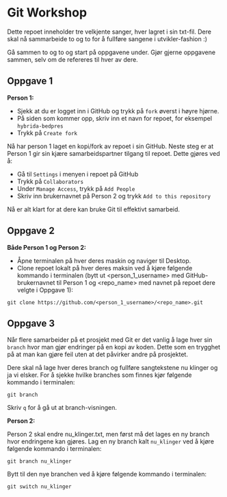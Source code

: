 # Git Workshop

Dette repoet inneholder tre velkjente sanger, hver lagret i sin txt-fil. Dere skal nå sammarbeide to og to for å fullføre sangene i utvikler-fashion :)

Gå sammen to og to og start på oppgavene under. Gjør gjerne oppgavene sammen, selv om de refereres til hver av dere.

## Oppgave 1

**Person 1:**

- Sjekk at du er logget inn i GitHub og trykk på `fork` øverst i høyre hjørne.
- På siden som kommer opp, skriv inn et navn for repoet, for eksempel `hybrida-bedpres`
- Trykk på `Create fork`

Nå har person 1 laget en kopi/fork av repoet i sin GitHub. Neste steg er at Person 1 gir sin kjære samarbeidspartner tilgang til repoet. Dette gjøres ved å:

- Gå til `Settings` i menyen i repoet på GitHub
- Trykk på `Collaborators`
- Under `Manage Access`, trykk på `Add People`
- Skriv inn brukernavnet på Person 2 og trykk `Add to this repository`

Nå er alt klart for at dere kan bruke Git til effektivt samarbeid.

## Oppgave 2

**Både Person 1 og Person 2:**

- Åpne terminalen på hver deres maskin og naviger til Desktop.
- Clone repoet lokalt på hver deres maksin ved å kjøre følgende kommando i terminalen (bytt ut <person_1_username> med GitHub-brukernavnet til Person 1 og <repo_name> med navnet på repoet dere velgte i Oppgave 1):

```
git clone https://github.com/<person_1_username>/<repo_name>.git
```

## Oppgave 3

Når flere samarbeider på et prosjekt med Git er det vanlig å lage hver sin `branch` hvor man gjør endringer på en kopi av koden. Dette som en trygghet på at man kan gjøre feil uten at det påvirker andre på prosjektet.

Dere skal nå lage hver deres branch og fullføre sangtekstene nu klinger og ja vi elsker. For å sjekke hvilke branches som finnes kjør følgende kommando i terminalen:

```
git branch
```

Skriv `q` for å gå ut at branch-visningen.

**Person 2:**

Person 2 skal endre nu_klinger.txt, men først må det lages en ny branch hvor endringene kan gjøres. Lag en ny branch kalt `nu_klinger` ved å kjøre følgende kommando i terminalen:

```
git branch nu_klinger
```

Bytt til den nye branchen ved å kjøre følgende kommando i terminalen:

```
git switch nu_klinger
```
